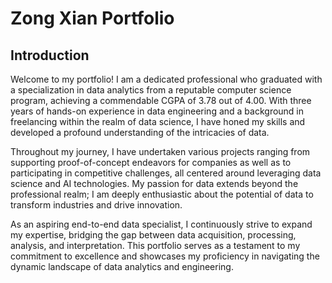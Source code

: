 # Zong Xian Portfolio
## Introduction
Welcome to my portfolio! I am a dedicated professional who graduated with a specialization in data analytics from a reputable computer science program, achieving a commendable CGPA of 3.78 out of 4.00. With three years of hands-on experience in data engineering and a background in freelancing within the realm of data science, I have honed my skills and developed a profound understanding of the intricacies of data.

Throughout my journey, I have undertaken various projects ranging from supporting proof-of-concept endeavors for companies as well as to participating in competitive challenges, all centered around leveraging data science and AI technologies. My passion for data extends beyond the professional realm; I am deeply enthusiastic about the potential of data to transform industries and drive innovation.

As an aspiring end-to-end data specialist, I continuously strive to expand my expertise, bridging the gap between data acquisition, processing, analysis, and interpretation. This portfolio serves as a testament to my commitment to excellence and showcases my proficiency in navigating the dynamic landscape of data analytics and engineering. 



